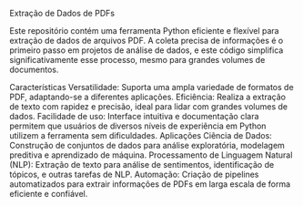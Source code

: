 Extração de Dados de PDFs

Este repositório contém uma ferramenta Python eficiente e flexível para extração de dados de arquivos PDF. 
A coleta precisa de informações é o primeiro passo em projetos de análise de dados, e este código simplifica significativamente esse processo, mesmo para grandes volumes de documentos.

Características
Versatilidade: Suporta uma ampla variedade de formatos de PDF, adaptando-se a diferentes aplicações.
Eficiência: Realiza a extração de texto com rapidez e precisão, ideal para lidar com grandes volumes de dados.
Facilidade de uso: Interface intuitiva e documentação clara permitem que usuários de diversos níveis de experiência em Python utilizem a ferramenta sem dificuldades.
Aplicações
Ciência de Dados: Construção de conjuntos de dados para análise exploratória, modelagem preditiva e aprendizado de máquina.
Processamento de Linguagem Natural (NLP): Extração de texto para análise de sentimentos, identificação de tópicos, e outras tarefas de NLP.
Automação: Criação de pipelines automatizados para extrair informações de PDFs em larga escala de forma eficiente e confiável.
